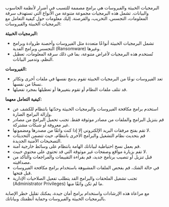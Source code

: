 البرمجيات الخبيثة والفيروسات هي برامج مصممة للتسبب في أضرار لأنظمة الحاسوب والبيانات. تشمل هذه البرمجيات مجموعة متنوعة من الأنواع التي تستهدف سرقة المعلومات، التجسس، التخريب، والقرصنة. إليك معلومات حول كيفية التعامل مع البرمجيات الخبيثة والفيروسات:

**البرمجيات الخبيثة:**
- تشمل البرمجيات الخبيثة أنواعًا متعددة مثل الفيروسات وأحصنة طروادة وبرامج التجسس وبرامج الفدية (Ransomware) وغيرها.
- تُستخدم هذه البرمجيات لأغراض متنوعة، بما في ذلك سرقة المعلومات، تعطيل النظم، وتدمير البيانات.

**الفيروسات:**
- تعد الفيروسات نوعًا من البرمجيات الخبيثة تقوم بدمج نفسها في ملفات أخرى وتكاثر نسخًا من نفسها.
- قد تتلف ملفات النظام أو تقوم بتغييرها أو تعطيلها بمجرد تفعيلها.

**كيفية التعامل معهما:**
- استخدم برامج مكافحة الفيروسات والبرمجيات الخبيثة وحدّثها بانتظام للكشف عن وإزالة البرامج الضارة.
- قم بتنزيل البرامج والملفات من مصادر موثوقة فقط. تجنب تحميل البرامج من مصادر غير معروفة أو شبكات مشتركة.
- لا تقم بفتح مرفقات البريد الإلكتروني إلا إذا كنت واثقًا من مصدرها ومضمونها.
- قم بتحديث نظام التشغيل والبرامج الأخرى بانتظام، حيث تتضمن التحديثات التصحيحات الأمنية الجديدة.
- قم بعمل نسخ احتياطية لبياناتك الهامة بانتظام على وسائط خارجية آمنة.
- لا تقم بزيارة مواقع وصفحات غير موثوقة التي قد تحتوي على محتوى خبيث.
- قبل تنزيل أو تنصيب برنامج جديد، قم بقراءة التقييمات والمراجعات والتأكد من مصداقيته.
- في حالة الشك، قم بفحص الملفات المشبوهة باستخدام برامج مكافحة الفيروسات قبل فتحها.
- تجنب تشغيل الملحقات والبرامج القد يتطلب تفعيل الصلاحيات الإدارية (Administrator Privileges) ما لم تكن واثقًا منها.

مع مراعاة هذه الإرشادات واستخدام برامج أمان جيدة، يمكنك تقليل خطر الإصابة بالبرمجيات الخبيثة والفيروسات وحماية أنظمتك وبياناتك.